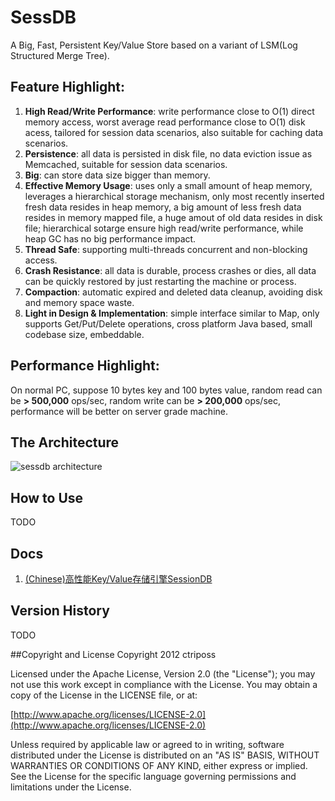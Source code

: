 # SessDB

A Big, Fast, Persistent Key/Value Store based on a variant of LSM(Log Structured Merge Tree).

## Feature Highlight:
1. **High Read/Write Performance**: write performance close to O(1) direct memory access, worst average read performance close to O(1) disk acess, tailored for session data scenarios, also suitable for caching data scenarios.
2. **Persistence**: all data is persisted in disk file, no data eviction issue as Memcached, suitable for session data scenarios.
3. **Big**: can store data size bigger than memory.
4. **Effective Memory Usage**: uses only a small amount of heap memory, leverages a hierarchical storage mechanism, only most recently inserted fresh data resides in heap memory, a big amount of less fresh data resides in memory mapped file, a huge amout of old data resides in disk file; hierarchical sotarge ensure high read/write performance, while heap GC has no big performance impact.
5. **Thread Safe**: supporting multi-threads concurrent and non-blocking access.
6. **Crash Resistance**: all data is durable, process crashes or dies, all data can be quickly restored by just restarting the machine or process.
7. **Compaction**: automatic expired and deleted data cleanup, avoiding disk and memory space waste.
8. **Light in Design & Implementation**: simple interface similar to Map, only supports Get/Put/Delete operations, cross platform Java based, small codebase size, embeddable.

## Performance Highlight:
On normal PC, suppose 10 bytes key and 100 bytes value, random read can be **> 500,000** ops/sec, random write can be **> 200,000** ops/sec, performance will be better on server grade machine.


## The Architecture
![sessdb architecture](https://raw.githubusercontent.com/ctriposs/sessdb/master/doc/sessdb_arch.png)

## How to Use
TODO

## Docs
1. [(Chinese)高性能Key/Value存储引擎SessionDB](https://github.com/ctriposs/sessdb/raw/master/doc/SessionDB.docx)


## Version History
TODO

##Copyright and License
Copyright 2012 ctriposs

Licensed under the Apache License, Version 2.0 (the "License"); you may not use this work except in compliance with the License. You may obtain a copy of the License in the LICENSE file, or at:

[http://www.apache.org/licenses/LICENSE-2.0](http://www.apache.org/licenses/LICENSE-2.0)

Unless required by applicable law or agreed to in writing, software distributed under the License is distributed on an "AS IS" BASIS, WITHOUT WARRANTIES OR CONDITIONS OF ANY KIND, either express or implied. See the License for the specific language governing permissions and limitations under the License.

 